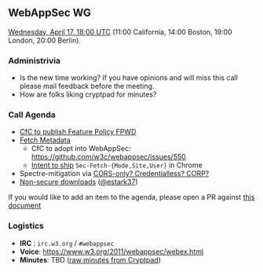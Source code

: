 ## WebAppSec WG

[Wednesday, April 17. 18:00 UTC](https://www.timeanddate.com/worldclock/fixedtime.html?iso=20190417T1800) (11:00 California, 14:00 Boston, 19:00 London, 20:00 Berlin).

### Administrivia
*  Is the new time working? If you have opinions and will miss this call please mail feedback before the meeting.
*  How are folks liking cryptpad for minutes?

### Call Agenda

*   [CfC to publish Feature Policy FPWD](https://lists.w3.org/Archives/Public/public-webappsec/2019Mar/0002.html)
*   [Fetch Metadata](https://github.com/mikewest/sec-metadata)
    *   CfC to adopt into WebAppSec: <https://github.com/w3c/webappsec/issues/550>
    *   [Intent to ship](https://groups.google.com/a/chromium.org/forum/#!msg/blink-dev/yQgJlq5PEOQ/erexYRWHBgAJ) `Sec-Fetch-{Mode,Site,User}` in Chrome
*   Spectre-mitigation via [CORS-only? Credentialless? CORP?](https://github.com/whatwg/html/issues/4175)
*   [Non-secure downloads](https://lists.w3.org/Archives/Public/public-webappsec/2019Apr/0004.html) ([@estark37](https://github.com/estark37))

If you would like to add an item to the agenda, please open a PR against [this document](https://github.com/w3c/webappsec/blob/master/meetings/2019/2019-04-17.agenda.md)

### Logistics

*   **IRC** : `irc.w3.org` / `#webappsec`
*   **Voice**: <https://www.w3.org/2011/webappsec/webex.html>
*   **Minutes**: TBD ([raw minutes from Cryptpad](https://cryptpad.w3ctag.org/code/#/2/code/edit/I5vhjuMbHPem+kWuXojtKm0X/))
